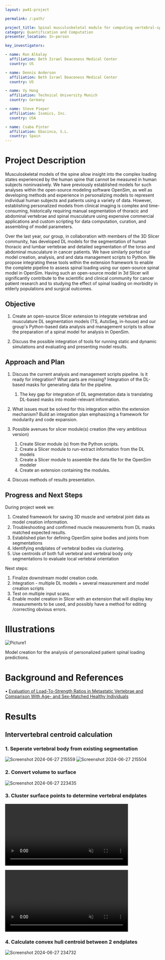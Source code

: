 ```yaml
---
layout: pw41-project

permalink: /:path/

project_title: Spinal musculoskeletal module for computing vertebral-specific loading in daily tasks
category: Quantification and Computation
presenter_location: In-person

key_investigators:

- name: Ron Alkalay
  affiliation: Beth Israel Deaconess Medical Center
  country: US

- name: Dennis Anderson
  affiliation: Beth Israel Deaconess Medical Center
  country: US

- name: Vy Hong
  affiliation: Technical University Munich
  country: Germany

- name: Steve Pieper
  affiliation: Isomics, Inc.
  country: USA

- name: Csaba Pinter
  affiliation: Ebacinca, S.L.
  country: Spain
---
```


# Project Description

<!-- Add a short paragraph describing the project. -->


Musculoskeletal models of the spine allow insight into the complex loading states experienced by the human spine that cannot be measured in human subjects noninvasively. We have previously established models for such analyses within the open-source modeling software OpenSim, as well as developing methods and experience in personalizing models to represent individual human subjects and patients using a variety of data.  However, establishing personalized models from clinical imaging is complex and time-consuming, historically requiring manual segmentation of thoracic and abdominal vertebrae and spinal musculature using expensive commercial applications and custom scripting for data computation, curation, and assembling of model parameters.

Over the last year, our group, in collaboration with members of the 3D Slicer community, has developed DL models for the segmentation of human thoracic and lumbar vertebrae and detailed segmentation of the torso and abdominal musculature in cancer patients. We have similarly ported our model creation, analysis, and and data management scripts to Python. We propose integrating these tools within the extension framework to enable the complete pipeline to assess spinal loading using our open-source spinal model in OpenSim. Having such an open-source model in 3d Slicer will significantly contribute to the scientific and clinical community for cancer patient research and to studying the effect of spinal loading on morbidity in elderly populations and surgical outcomes.



## Objective

<!-- Describe here WHAT you would like to achieve (what you will have as end result). -->


1.	Create an open-source Slicer extension to integrate vertebrae and musculature DL segmentation models (TS, AutoSeg, in-house) and our group's Python-based data analysis and management scripts to allow the preparation of a spinal model for analysis in OpenSim.

2.	Discuss the possible integration of tools for running static and dynamic simulations and evaluating and presenting model results.



## Approach and Plan

<!-- Describe here HOW you would like to achieve the objectives stated above. -->


1.	Discuss the current analysis and management scripts pipeline. Is it ready for integration? What parts are missing? Integration of the DL-based masks for generating data for the pipeline.
    1.	The key gap for integration of DL segmentation data is translating DL-based masks into model-relevant information.

2.	What issues must be solved for this integration within the extension mechanism? Build an integration plan emphasizing a framework for modularity and code expansion.

3.	Possible avenues for slicer module(s) creation (the very ambitious version)
    1.	Create Slicer module (s) from the Python scripts.
    2.	Create a Slicer module to run-extract information from the DL models
    3.	Create a Slicer module to assemble the data file for the OpenSim modeler
    4.	Create an extension containing the modules.

4.	Discuss methods of results presentation.



## Progress and Next Steps

<!-- Update this section as you make progress, describing of what you have ACTUALLY DONE.
     If there are specific steps that you could not complete then you can describe them here, too. -->

During project week we:
1. Created framework for saving 3D muscle and vertebral joint data as model creation information.
2. Troubleshooting and confirmed muscle measurements from DL masks matched expected results.
3. Established plan for defining OpenSim spine bodies and joints from segmentations
  1. Identifying endplates of vertebral bodies via clustering.
  2. Use centroids of both full vertebral and vertebral body only segmentations to evaluate local vertebral orientation

Next steps:
1. Finalize downstream model creation code.
2. Integration - multiple DL models + several measurement and model creation scripts
3. Test on multiple input scans.
4. Enable model creation in Slicer with an extension that will display key measurements to be used, and possibly have a method for editing /correcting obvious errors.



# Illustrations

<!-- Add pictures and links to videos that demonstrate what has been accomplished. -->


![Picture1](https://github.com/NA-MIC/ProjectWeek/assets/49168951/81a8be1a-2648-49a7-ae30-c5043f56f677)

Model creation for the analysis of personalized patient spinal loading predictions.



# Background and References

<!-- If you developed any software, include link to the source code repository.
     If possible, also add links to sample data, and to any relevant publications. -->


•	[Evaluation of Load-To-Strength Ratios in Metastatic Vertebrae and Comparison With Age- and Sex-Matched Healthy Individuals](https://www.frontiersin.org/articles/10.3389/fbioe.2022.866970/full)

# Results

## Intervertebral centroid calculation

### 1. Seperate vertebral body from existing segmentation

![Screenshot 2024-06-27 215559](https://github.com/VyHong/ProjectWeek/assets/67245730/af1ea7cd-4eab-43ef-8fd9-945065a09774)
![Screenshot 2024-06-27 215504](https://github.com/VyHong/ProjectWeek/assets/67245730/c3dc9282-38e0-486d-ba76-9be863ada80f)

### 2. Convert volume to surface
![Screenshot 2024-06-27 223435](https://github.com/VyHong/ProjectWeek/assets/67245730/9d717ed2-cf1f-47e4-9e73-6fe34f40eb7a)

### 3. Cluster surface points to determine vertebral endplates
 <video
   controls muted
   src="https://github.com/NA-MIC/ProjectWeek/assets/67245730/f6469b36-f808-451c-827c-de0100745e9e"
   style="max-height:640px; min-height: 200px">
 </video>


<video
   controls muted
   src="https://github.com/VyHong/ProjectWeek/assets/67245730/f01e4596-3cd7-4d84-b45b-2801e850fdd2"
   style="max-height:640px; min-height: 200px">
 </video>

### 4. Calculate convex hull centroid between 2 endplates

![Screenshot 2024-06-27 234732](https://github.com/VyHong/ProjectWeek/assets/67245730/2c0d1065-1b19-4517-9b6a-542a10916cd6)
